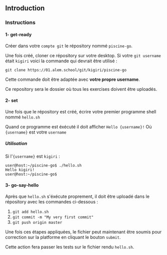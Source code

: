 ## Introduction

### Instructions

#### 1- get-ready

Créer dans votre `compte git` le répository nommé `piscine-go`.

Une fois créé, cloner ce répository sur votre desktop.
Si votre `git username` était `kigiri` voici la commande qui devrait être utilisé :

`git clone https://01.alem.school/git/kigiri/piscine-go`

Cette commande doit être adaptée avec **votre propre username**.

Ce repository sera le dossier où tous les exercises doivent être uploadés.

#### 2- set

Une fois que le répository est créé, écrire votre premier programme shell nommé `hello.sh`

Quand ce programme est éxécuté il doit afficher `Hello {username}!`
Où `{username}` est votre `username`

##### Utilisation

Si l'`{username}` est `kigiri` :

```console
user@host:~/piscine-go$ ./hello.sh
Hello kigiri!
user@host:~/piscine-go$
```

#### 3- go-say-hello

Après que `hello.sh` s'éxécute proprement, il doit être uploadé dans le répository avec les commandes ci-dessous :

1. `git add hello.sh`
2. `git commit -m "My very first commit"`
3. `git push origin master`

Une fois ces étapes appliquées, le fichier peut maintenant être soumis pour correction sur la platforme en cliquant le bouton `submit`.

Cette action fera passer les tests sur le fichier rendu `hello.sh`.
